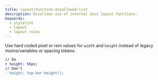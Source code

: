 ```yaml
---
title: layout/function-disallowed-list
description: Disallows use of internal Sass layout functions.
keywords:
  - stylelint
  - layout
  - layout rules
---
```


Use hard coded pixel or rem values for `width` and `height` instead of legacy mixins/variables or spacing tokens.

```diff
// Do
+ height: 56px;
// Don't
- height: top-bar-height();
```
